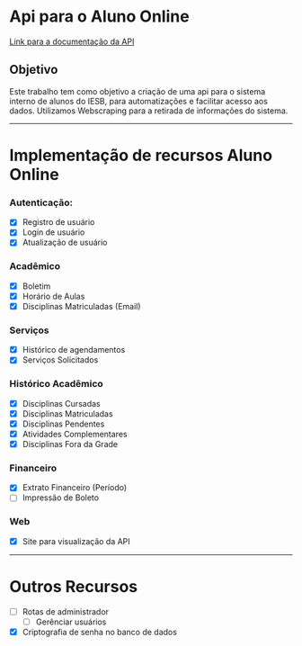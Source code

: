 # Api para o Aluno Online
[Link para a documentação da API](https://documenter.getpostman.com/view/10262250/TVep97qn)

## Objetivo
Este trabalho tem como objetivo a criação de uma api para o sistema interno de alunos do IESB, para automatizações e facilitar acesso aos dados. Utilizamos Webscraping para a retirada de informações do sistema.

---

# Implementação de recursos Aluno Online
### Autenticação:
- [X] Registro de usuário
- [X] Login de usuário
- [X] Atualização de usuário

### Acadêmico
- [X] Boletim
- [X] Horário de Aulas
- [X] Disciplinas Matriculadas (Email)

### Serviços
- [X] Histórico de agendamentos
- [X] Serviços Solicitados

### Histórico Acadêmico
- [X] Disciplinas Cursadas
- [X] Disciplinas Matriculadas
- [X] Disciplinas Pendentes
- [X] Atividades Complementares 
- [X] Disciplinas Fora da Grade
    
### Financeiro
- [X] Extrato Financeiro (Período)
- [ ] Impressão de Boleto

### Web
- [X] Site para visualização da API

---

# Outros Recursos
- [ ] Rotas de administrador
    - [ ] Gerênciar usuários 
- [X] Criptografia de senha no banco de dados
